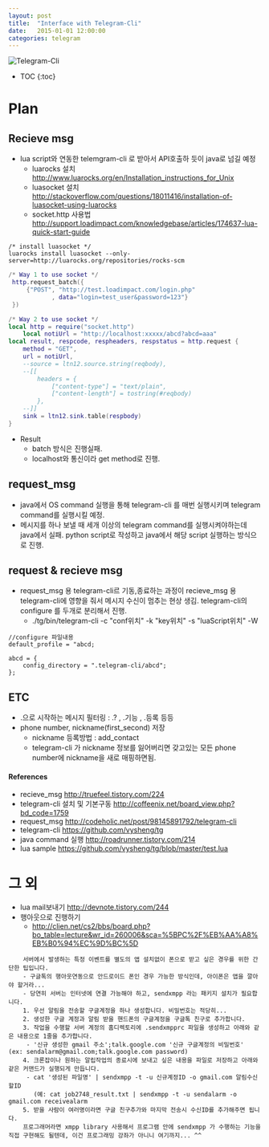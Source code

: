 ```yaml
---
layout: post
title:  "Interface with Telegram-Cli"
date:   2015-01-01 12:00:00
categories: telegram
---
```


![Telegram-Cli](http://ausdroid.net/wp-content/uploads/2015/09/telegram.jpg)

<!--more-->

* TOC
{:toc}

# Plan

## Recieve msg
 * lua script와 연동한 telemgram-cli 로 받아서 API호출하 듯이 java로 넘길 예정
   - luarocks 설치 http://www.luarocks.org/en/Installation_instructions_for_Unix
   - luasocket 설치 http://stackoverflow.com/questions/18011416/installation-of-luasocket-using-luarocks
   - socket.http 사용법 http://support.loadimpact.com/knowledgebase/articles/174637-lua-quick-start-guide

```
/* install luasocket */
luarocks install luasocket --only-server=http://luarocks.org/repositories/rocks-scm
```

``` lua
/* Way 1 to use socket */
 http.request_batch({
     {"POST", "http://test.loadimpact.com/login.php"
            , data="login=test_user&password=123"}
 })
```

``` lua
/* Way 2 to use socket */
local http = require("socket.http")
	local notiUrl = "http://localhost:xxxxx/abcd?abcd=aaa"
local result, respcode, respheaders, respstatus = http.request {
    method = "GET",
    url = notiUrl,
    --source = ltn12.source.string(reqbody),
    --[[
        headers = {
            ["content-type"] = "text/plain",
            ["content-length"] = tostring(#reqbody)
        },
    --]]
    sink = ltn12.sink.table(respbody)
}
```
  * Result
    - batch 방식은 진행실패.
    - localhost와 통신이라 get method로 진행.

## request_msg
 * java에서 OS command 실행을 통해 telegram-cli 를 매번 실행시키며 telegram command를 실행시킬 예정.
 * 메시지를 하나 보낼 때 세개 이상의 telegram command를 실행시켜야하는데 java에서 실패. python script로 작성하고 java에서 해당 script 실행하는 방식으로 진행.

## request & recieve msg
 * request_msg 용 telegram-cli르 기동,종료하는 과정이 recieve_msg 용 telegram-cli에 영향을 줘서 메시지 수신이 멈추는 현상 생김. telegram-cli의 configure 를 두개로 분리해서 진행.
   - ./tg/bin/telegram-cli -c "conf위치" -k "key위치" -s "luaScript위치" -W
 
```
//configure 파일내용
default_profile = "abcd;

abcd = {
    config_directory = ".telegram-cli/abcd";
};
```

## ETC 
 * .으로 시작하는 메시지 필터링 : .? , .기능 , .등록 등등
 * phone number, nickname(first_second) 저장
   - nickname 등록방법 : add_contact
   - telegram-cli 가 nickname 정보를 잃어버리면 갖고있는 모든 phone number에 nickname을 새로 매핑하면됨.

#### References
  - recieve_msg http://truefeel.tistory.com/224
  - telegram-cli 설치 및 기본구동 http://coffeenix.net/board_view.php?bd_code=1759
  - request_msg http://codeholic.net/post/98145891792/telegram-cli
  - telegram-cli https://github.com/vysheng/tg
  - java command 실행 http://roadrunner.tistory.com/214 
  - lua sample https://github.com/vysheng/tg/blob/master/test.lua

# 그 외
 * lua mail보내기 http://devnote.tistory.com/244
 * 행아웃으로 진행하기
   - http://clien.net/cs2/bbs/board.php?bo_table=lecture&wr_id=260006&sca=%5BPC%2F%EB%AA%A8%EB%B0%94%EC%9D%BC%5D

```
    서버에서 발생하는 특정 이벤트를 별도의 앱 설치없이 폰으로 받고 싶은 경우를 위한 간단한 팁입니다.
    - 구글톡의 행아웃연동으로 안드로이드 폰인 경우 가능한 방식인데, 아이폰은 앱을 깔아야 할거라...
    - 당연히 서버는 인터넷에 연결 가능해야 하고, sendxmpp 라는 패키지 설치가 필요합니다.
    1. 우선 알림을 전송할 구글계정을 하나 생성합니다. 비밀번호는 적당히...
    2. 생성한 구글 계정과 알림 받을 핸드폰의 구글계정을 구글톡 친구로 추가합니다.
    3. 작업을 수행할 서버 계정의 홈디렉토리에 .sendxmpprc 파일을 생성하고 아래와 같은 내용으로 1줄을 추가합니다.
     - '신규 생성한 gmail 주소';talk.google.com '신규 구글계정의 비밀번호' (ex: sendalarm@gmail.com;talk.google.com password)
    4. 크론잡이나 원하는 알립작업의 종료시에 보내고 싶은 내용을 파일로 저장하고 아래와 같은 커맨드가 실행되게 만듭니다.
     - cat '생성된 파일명' | sendxmpp -t -u 신규계정ID -o gmail.com 알림수신할ID
       (예: cat job2748_result.txt | sendxmpp -t -u sendalarm -o gmail.com receivealarm
    5. 받을 사람이 여러명이라면 구글 친구추가와 마지막 전송시 수신ID를 추가해주면 됩니다.
    프로그래머라면 xmpp library 사용해서 프로그램 안에 sendxmpp 가 수행하는 기능을 직접 구현해도 될텐데, 이건 프로그래밍 강좌가 아니니 여기까지... ^^
```